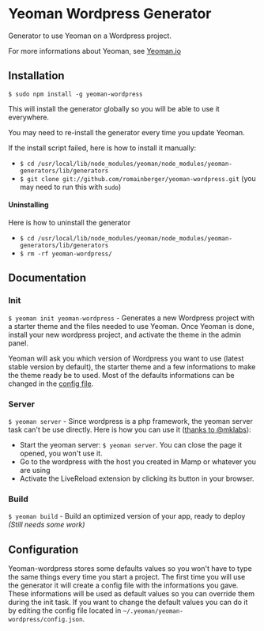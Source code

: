# Yeoman Wordpress Generator

  Generator to use Yeoman on a Wordpress project.

  For more informations about Yeoman, see [Yeoman.io](http://yeoman.io/)

## Installation

  `$ sudo npm install -g yeoman-wordpress`

  This will install the generator globally so you will be able to use it everywhere.

  You may need to re-install the generator every time you update Yeoman.

  If the install script failed, here is how to install it manually:

* `$ cd /usr/local/lib/node_modules/yeoman/node_modules/yeoman-generators/lib/generators`
* `$ git clone git://github.com/romainberger/yeoman-wordpress.git` (you may need to run this with `sudo`)

#### Uninstalling

  Here is how to uninstall the generator

  * `$ cd /usr/local/lib/node_modules/yeoman/node_modules/yeoman-generators/lib/generators`
  * `$ rm -rf yeoman-wordpress/`


## Documentation

### Init

  `$ yeoman init yeoman-wordpress` - Generates a new Wordpress project with a starter theme and the files needed to use Yeoman. Once Yeoman is done, install your new wordpress project, and activate the theme in the admin panel.

  Yeoman will ask you which version of Wordpress you want to use (latest stable version by default), the starter theme and a few informations to make the theme ready be to used. Most of the defaults informations can be changed in the [config file](#configuration).

### Server

  `$ yeoman server` - Since wordpress is a php framework, the yeoman server task can't be use directly. Here is how you can use it ([thanks to @mklabs](https://github.com/yeoman/yeoman/issues/250#issuecomment-8024212)):

* Start the yeoman server: `$ yeoman server`. You can close the page it opened, you won't use it.
* Go to the wordpress with the host you created in Mamp or whatever you are using
* Activate the LiveReload extension by clicking its button in your browser.

### Build

  `$ yeoman build` - Build an optimized version of your app, ready to deploy *(Still needs some work)*

## Configuration

  Yeoman-wordpress stores some defaults values so you won't have to type the same things every time you start a project. The first time you will use the generator it will create a config file with the informations you gave. These informations will be used as default values so you can override them during the init task. If you want to change the default values you can do it by editing the config file located in `~/.yeoman/yeoman-wordpress/config.json`.